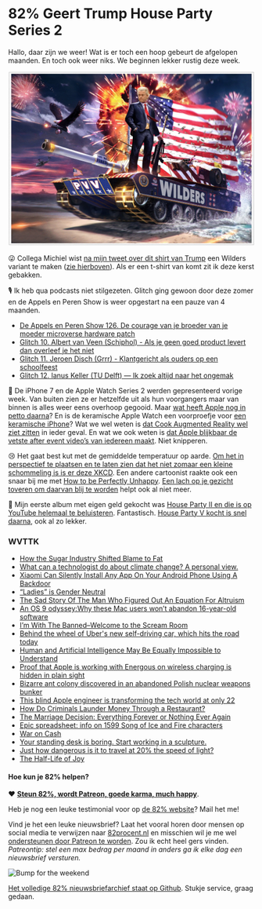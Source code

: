 # 82% Geert Trump House Party Series 2

Hallo, daar zijn we weer! Wat is er toch een hoop gebeurt de afgelopen maanden. En toch ook weer niks. We beginnen lekker rustig deze week.

![Geert Trump](/2016/CsYCSabXYAAtWTX.jpg-large.jpg)

😜 Collega Michiel wist [na mijn tweet over dit shirt van Trump](https://twitter.com/Reinier/status/776295238965035008) een Wilders variant te maken ([zie hierboven](https://twitter.com/Reinier/status/776310528394354688)). Als er een t-shirt van komt zit ik deze kerst gebakken.

🎙 Ik heb qua podcasts niet stilgezeten. Glitch ging gewoon door deze zomer en de Appels en Peren Show is weer opgestart na een pauze van 4 maanden.

- [De Appels en Peren Show 126. De courage van je broeder van je moeder microverse hardware patch](http://appelsenperenshow.nl/aflevering/2016/9/13/126-de-courage-van-je-broeder-van-je-moeder-microverse-hardware-patch)
- [Glitch 10. Albert van Veen (Schiphol) - Als je geen goed product levert dan overleef je het niet](https://soundcloud.com/glitchcast/10-albert-van-veen-schiphol-als-je-geen-goed-product-levert-dan-overleef-je-het-niet)
- [Glitch 11. Jeroen Disch (Grrr) - Klantgericht als ouders op een schoolfeest](https://soundcloud.com/glitchcast/11-jeroen-disch-grrr-klantgericht-als-ouders-op-een-schoolfeest)
- [Glitch 12. Ianus Keller (TU Delft) — Ik zoek altijd naar het ongemak](https://soundcloud.com/glitchcast/12-ianus-keller-tu-delftik-zoek-altijd-naar-het-ongemak)

🍏 De iPhone 7 en de Apple Watch Series 2 werden gepresenteerd vorige week. Van buiten zien ze er hetzelfde uit als hun voorgangers maar van binnen is alles weer eens overhoop gegooid. Maar [wat heeft Apple nog in petto daarna](https://stratechery.com/2016/beyond-the-iphone/)? En is de keramische Apple Watch een voorproefje voor [een keramische iPhone](https://www.quora.com/What-will-the-iPhone-8-be-made-of/answer/Brian-Roemmele?srid=Pi3)? Wat we wel weten is [dat Cook Augmented Reality wel ziet zitten](http://www.theverge.com/2016/9/14/12913770/tim-cook-augmented-virtual-reality-apple-comments) in ieder geval. En wat we ook weten is [dat Apple blijkbaar de vetste after event video’s van iedereen maakt](https://www.youtube.com/watch?v=GeoUELDgyM4). Niet knipperen.

😢 Het gaat best kut met de gemiddelde temperatuur op aarde. [Om het in perspectief te plaatsen en te laten zien dat het niet zomaar een kleine schommeling is is er deze XKCD](http://xkcd.com/1732/). Een andere cartoonist raakte ook een snaar bij me met [How to be Perfectly Unhappy](http://theoatmeal.com/comics/unhappy). [Een lach op je gezicht toveren om daarvan blij te worden](http://www.slate.com/articles/health_and_science/cover_story/2016/08/can_smiling_make_you_happier_maybe_maybe_not_we_have_no_idea.html) helpt ook al niet meer.

💃 Mijn eerste album met eigen geld gekocht was [House Party II en die is op YouTube helemaal te beluisteren](https://www.youtube.com/watch?v=XMO6tRFIOac). Fantastisch. [House Party V kocht is snel daarna](https://www.youtube.com/watch?v=Yqe-VfF0ftQ), ook al zo lekker. 


### WVTTK

- [How the Sugar Industry Shifted Blame to Fat](http://www.nytimes.com/2016/09/13/well/eat/how-the-sugar-industry-shifted-blame-to-fat.html?_r=0)
- [What can a technologist do about climate change? A personal view.](http://worrydream.com/ClimateChange/)
- [Xiaomi Can Silently Install Any App On Your Android Phone Using A Backdoor](http://thehackernews.com/2016/09/xiaomi-android-backdoor.html?m=1)
- [“Ladies” is Gender Neutral](https://teespring.com/ladies-is-gender-neutral)
- [The Sad Story Of The Man Who Figured Out An Equation For Altruism](http://digg.com/2016/altruism-equation-george-price-mosaic)
- [An OS 9 odyssey:Why these Mac users won’t abandon 16-year-old software](http://arstechnica.com/apple/2016/09/an-os-9-odyssey-why-do-some-mac-users-still-rely-on-16-year-old-software/)
- [I’m With The Banned–Welcome to the Scream Room](https://medium.com/welcome-to-the-scream-room/im-with-the-banned-8d1b6e0b2932#.2lgd7v5im)
- [Behind the wheel of Uber&#39;s new self-driving car, which hits the road today](http://www.theverge.com/2016/9/14/12900982/uber-self-driving-car-pittsburgh-launch-hands-on)
- [Human and Artificial Intelligence May Be Equally Impossible to Understand](http://nautil.us/issue/40/learning/is-artificial-intelligence-permanently-inscrutable)
- [Proof that Apple is working with Energous on wireless charging is hidden in plain sight](http://venturebeat.com/2016/09/15/proof-that-apple-is-working-with-energous-on-wireless-charging-is-hidden-in-plain-sight/)
- [Bizarre ant colony discovered in an abandoned Polish nuclear weapons bunker](http://arstechnica.com/science/2016/09/bizarre-ant-colony-discovered-in-an-abandoned-polish-nuclear-weapons-bunker/)
- [This blind Apple engineer is transforming the tech world at only 22](http://mashable.com/2016/07/10/apple-innovation-blind-engineer/#qTUxn9gJkOqu)
- [How Do Criminals Launder Money Through a Restaurant?](http://www.eater.com/2016/9/1/12533030/money-laundering-restaurant)
- [The Marriage Decision: Everything Forever or Nothing Ever Again](http://waitbutwhy.com/2016/09/marriage-decision.html)
- [Epic spreadsheet: info on 1599 Song of Ice and Fire characters](http://winteriscoming.net/2016/08/25/reddit-user-compiles-all-1599-characters-in-a-song-of-ice-fire/)
- [War on Cash](http://thelongandshort.org/society/war-on-cash)
- [Your standing desk is boring. Start working in a sculpture.](https://tedxinnovations.ted.com/2016/08/24/your-standing-desk-is-boring-start-working-in-a-sculptue/)
- [Just how dangerous is it to travel at 20% the speed of light?](http://arstechnica.com/science/2016/08/could-breakthrough-starshots-ships-survive-the-trip/)
- [The Half-Life of Joy](http://randsinrepose.com/archives/the-half-life-of-joy/)

#### Hoe kun je 82% helpen?
❤️ [**Steun 82%, wordt Patreon, goede karma, much happy**](https://www.patreon.com/reinier).

Heb je nog een leuke testimonial voor op [de 82% website](http://82procent.nl)? Mail het me!

Vind je het een leuke nieuwsbrief? Laat het vooral horen door mensen op social media te verwijzen naar [82procent.nl](http://82procent.nl) en misschien wil je me wel [ondersteunen door Patreon te worden](https://www.patreon.com/reinier). Zou ik echt heel gers vinden. _Patreontip: stel een max bedrag per maand in anders ga ik elke dag een nieuwsbrief versturen._

![Bump for the weekend](/2016/bump.gif)

[Het volledige 82% nieuwsbriefarchief staat op Github](http://github.com/reinier/82procent-nieuwsbrieven). Stukje service, graag gedaan.
